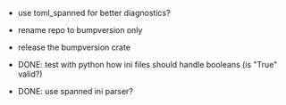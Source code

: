 - use toml_spanned for better diagnostics?

- rename repo to bumpversion only
- release the bumpversion crate

- DONE: test with python how ini files should handle booleans (is "True" valid?)
- DONE: use spanned ini parser?
